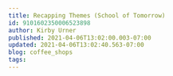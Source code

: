 ```yaml
---
title: Recapping Themes (School of Tomorrow)
id: 9101602350006523898
author: Kirby Urner
published: 2021-04-06T13:02:00.003-07:00
updated: 2021-04-06T13:02:40.563-07:00
blog: coffee_shops
tags: 
---
```


